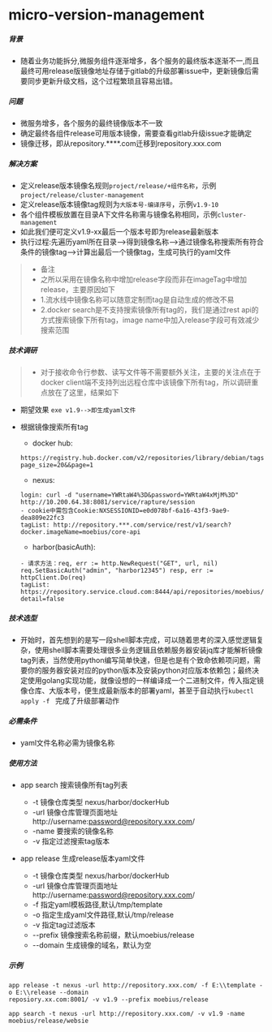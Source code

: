 # micro-version-management

##### 背景
 - 随着业务功能拆分,微服务组件逐渐增多，各个服务的最终版本逐渐不一,而且最终可用release版镜像地址存储于gitlab的升级部署issue中，更新镜像后需要同步更新升级文档，这个过程繁琐且容易出错。
 
##### 问题
 - 微服务增多，各个服务的最终镜像版本不一致
 - 确定最终各组件release可用版本镜像，需要查看gitlab升级issue才能确定
 - 镜像迁移，即从repository.****.com迁移到repository.xxx.com
 
##### 解决方案
 - 定义release版本镜像名规则`project/release/+组件名称`，示例`project/release/cluster-management`
 - 定义release版本镜像tag规则为`大版本号-编译序号`，示例`v1.9-10`
 - 各个组件模板放置在目录A下文件名称需与镜像名称相同，示例`cluster-management`
 - 如此我们便可定义v1.9-xx最后一个版本号即为release最新版本
 - 执行过程:先遍历yaml所在目录-->得到镜像名称-->通过镜像名称搜索所有符合条件的镜像tag-->计算出最后一个镜像tag，生成可执行的yaml文件
 >- 备注
 >- 之所以采用在镜像名称中增加release字段而非在imageTag中增加release，主要原因如下
 >- 1.流水线中镜像名称可以随意定制而tag是自动生成的修改不易
 >- 2.docker search是不支持搜索镜像所有tag的，我们是通过rest api的方式搜索镜像下所有tag，image name中加入release字段可有效减少搜索范围

##### 技术调研
  >- 对于接收命令行参数、读写文件等不需要额外关注，主要的关注点在于docker client端不支持列出远程仓库中该镜像下所有tag，所以调研重点放在了这里，结果如下
  
  - 期望效果 `exe v1.9-->即生成yaml文件`
  - 根据镜像搜索所有tag
    - docker hub:
    ```
    https://registry.hub.docker.com/v2/repositories/library/debian/tags?page_size=20&&page=1
    ```
    - nexus:
    ```
    login: curl -d "username=YWRtaW4%3D&password=YWRtaW4xMjM%3D" http://10.200.64.38:8081/service/rapture/session
    - cookie中需包含Cookie:NXSESSIONID=e0d078bf-6a16-43f3-9ae9-dea809e22fc3
    tagList: http://repository.***.com/service/rest/v1/search?docker.imageName=moebius/core-api
    ```
    
    - harbor(basicAuth):
    ```
    - 请求方法：req, err := http.NewRequest("GET", url, nil) req.SetBasicAuth("admin", "harbor12345") resp, err := httpClient.Do(req)
    tagList: https://repository.service.cloud.com:8444/api/repositories/moebius/zentao/tags?detail=false
    ```
    
##### 技术选型

  - 开始时，首先想到的是写一段shell脚本完成，可以随着思考的深入感觉逻辑复杂，使用shell脚本需要处理很多业务逻辑且依赖服务器安装jq库才能解析镜像tag列表，当然使用python编写简单快速，但是也是有个致命依赖项问题，需要你的服务器安装对应的python版本及安装python对应版本依赖包；最终决定使用golang实现功能，就像设想的一样编译成一个二进制文件，传入指定镜像仓库、大版本号，便生成最新版本的部署yaml，甚至于自动执行`kubectl apply -f ` 完成了升级部署动作
  
##### 必需条件

  - yaml文件名称必需为镜像名称
  
##### 使用方法
 
  - app search 搜索镜像所有tag列表
    - -t 镜像仓库类型 nexus/harbor/dockerHub
    - -url 镜像仓库管理页面地址 http://username:password@repository.xxx.com/
    - -name 要搜索的镜像名称
    - -v 指定过滤搜索tag版本
    
  - app release 生成release版本yaml文件
    - -t 镜像仓库类型 nexus/harbor/dockerHub
    - -url 镜像仓库管理页面地址 http://username:password@repository.xxx.com/
    - -f 指定yaml模板路径,默认/tmp/template
    - -o 指定生成yaml文件路径,默认/tmp/release
    - -v 指定tag过滤版本
    - --prefix 镜像搜索名称前缀，默认moebius/release
    - --domain 生成镜像的域名，默认为空
    
##### 示例

```cassandraql
app release -t nexus -url http://repository.xxx.com/ -f E:\\template -o E:\\release --domain
reposiory.xx.com:8001/ -v v1.9 --prefix moebius/release

app search -t nexus -url http://repository.xxx.com/ -v v1.9 -name moebius/release/websie
```